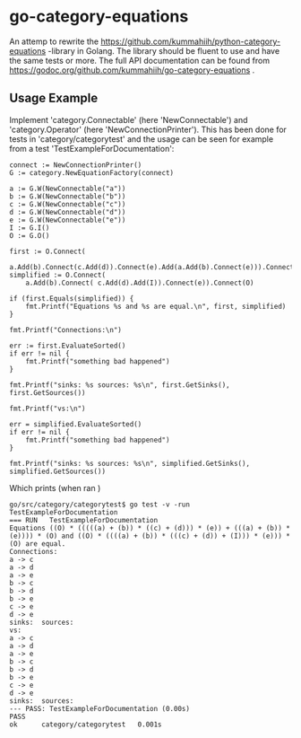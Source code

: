 # go-category-equations

An attemp to rewrite the https://github.com/kummahiih/python-category-equations -library in Golang. 
The library should be fluent to use and have the same tests or more. 
The full API documentation can be found from https://godoc.org/github.com/kummahiih/go-category-equations .

## Usage Example

Implement 'category.Connectable' (here 'NewConnectable') and 'category.Operator' (here 'NewConnectionPrinter'). 
This has been done for tests in 'category/categorytest' 
and the usage can be seen for example from a test 'TestExampleForDocumentation':

	connect := NewConnectionPrinter()
	G := category.NewEquationFactory(connect)

	a := G.W(NewConnectable("a"))
	b := G.W(NewConnectable("b"))
	c := G.W(NewConnectable("c"))
	d := G.W(NewConnectable("d"))
	e := G.W(NewConnectable("e"))
	I := G.I()
	O := G.O()

	first := O.Connect(
		a.Add(b).Connect(c.Add(d)).Connect(e).Add(a.Add(b).Connect(e))).Connect(O)
	simplified := O.Connect(
		a.Add(b).Connect( c.Add(d).Add(I)).Connect(e)).Connect(O)

	if (first.Equals(simplified)) {
		fmt.Printf("Equations %s and %s are equal.\n", first, simplified)
	}

	fmt.Printf("Connections:\n")
	
	err := first.EvaluateSorted()
	if err != nil {
		fmt.Printf("something bad happened")
	}

	fmt.Printf("sinks: %s sources: %s\n", first.GetSinks(), first.GetSources())

	fmt.Printf("vs:\n")
	
	err = simplified.EvaluateSorted()
	if err != nil {
		fmt.Printf("something bad happened")
	}

	fmt.Printf("sinks: %s sources: %s\n", simplified.GetSinks(), simplified.GetSources())

Which prints (when ran )

    go/src/category/categorytest$ go test -v -run TestExampleForDocumentation
    === RUN   TestExampleForDocumentation
    Equations ((O) * (((((a) + (b)) * ((c) + (d))) * (e)) + (((a) + (b)) * (e)))) * (O) and ((O) * ((((a) + (b)) * (((c) + (d)) + (I))) * (e))) * (O) are equal.
    Connections:
    a -> c
    a -> d
    a -> e
    b -> c
    b -> d
    b -> e
    c -> e
    d -> e
    sinks:  sources: 
    vs:
    a -> c
    a -> d
    a -> e
    b -> c
    b -> d
    b -> e
    c -> e
    d -> e
    sinks:  sources: 
    --- PASS: TestExampleForDocumentation (0.00s)
    PASS
    ok  	category/categorytest	0.001s


